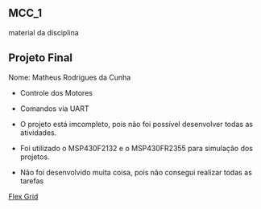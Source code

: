 ## MCC_1
material da disciplina


## Projeto Final

Nome: Matheus Rodrigues da Cunha

* Controle dos Motores
* Comandos via UART

* O projeto está imcompleto, pois não foi possível desenvolver todas as atividades.

* Foi utilizado o MSP430F2132 e o MSP430FR2355 para simulação dos projetos.

* Não foi desenvolvido muita coisa, pois não consegui realizar todas as tarefas

[Flex Grid](http://www.ece.utep.edu/courses/web3376/Links_files/msp430_usersguide.pdf)


